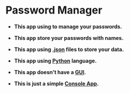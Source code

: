 # Password Manager
- **This app using to manage your passwords.**

- **This app store your passwords with names.**

- **This app using [.json](https://www.json.org/json-en.html "JSON") files to store your data.**

- **This app using [Python](https://www.python.org/ "Python") language.**

- **This app doesn't have a [GUI](https://en.wikipedia.org/wiki/Graphical_user_interface "GUI").**

- **This is just a simple [**Console App**](https://en.wikipedia.org/wiki/Console_application "Console App").**

